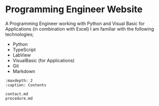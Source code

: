 # Programming Engineer Website 

A Programming Engineer working with Python and Visual Basic for Applications (in combination with Excel) I am familiar with the following technologies; 

- Python
- TypeScript
- LabView
- VisualBasic (for Applications)
- Git
- Markdown



```{toctree}
:maxdepth: 2
:caption: Contents

contact.md
procedure.md
```



<!-- .. Indices and tables
.. ==================

.. * :ref:`genindex`
.. * :ref:`modindex`
.. * :ref:`search` -->
